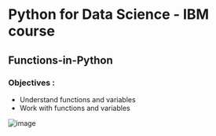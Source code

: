 

# Python for Data Science - IBM course #
## Functions-in-Python ##


### Objectives : ###
- Understand functions and variables
- Work with functions and variables


![image](https://user-images.githubusercontent.com/85174125/144459181-b902c679-d49a-41ea-82e7-3421191ca70a.png)
